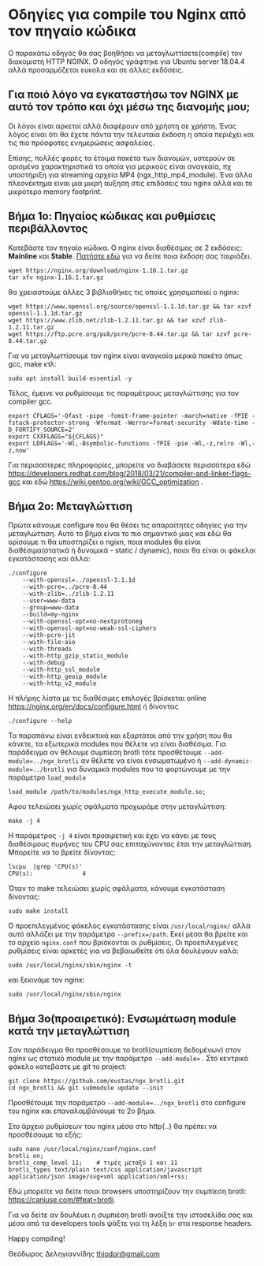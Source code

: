 # Οδηγίες για compile του Nginx από τον πηγαίο κώδικα #
Ο παρακάτω οδηγός θα σας βοηθήσει να μεταγλωττίσετε(compile) τον διακομιστή HTTP
NGINX. Ο οδηγός γράφτηκε για Ubuntu server 18.04.4 αλλά προσαρμόζεται ευκολα και σε άλλες εκδόσεις.

## Για ποιό λόγο να εγκαταστήσω τον NGINX με αυτό τον τρόπο και όχι μέσω της διανομής μου; ##
Οι λόγοι είναι αρκετοί αλλά διαφέρουν από χρήστη σε χρήστη. Ένας λόγος 
είναι ότι θα έχετε πάντα την τελευταία έκδοση η οποία περιέχει και τις πιο πρόσφατες ενημερώσεις
ασφαλείας.

Επίσης, πολλές φορές τα έτοιμα πακέτα των διανομών, υστερούν σε ορισμένα χαρακτηριστικά τα οποία για μερικούς είναι αναγκαία, πχ υποστήριξη για streaming αρχεία MP4 (ngx_http_mp4_module). Ένα άλλο πλεονέκτημα είναι μια μικρή αυξηση στις επιδόσεις του nginx αλλά και το μικρότερο memory footprint.

## Βήμα 1ο: Πηγαίος κώδικας και ρυθμίσεις περιβάλλοντος ##
Κατεβάστε τον πηγαίο κώδικα. Ο nginx είναι διαθέσιμος σε 2 εκδόσεις: **Mainline** και **Stable**. [Πατήστε εδώ](https://www.nginx.com/blog/nginx-1-6-1-7-released) για να δείτε ποια έκδοση σας ταιριάζει.

    wget https://nginx.org/download/nginx-1.16.1.tar.gz
    tar xfv nginx-1.16.1.tar.gz
θα χρειαστούμε άλλες 3 βιβλιοθήκες τις οποίες χρησιμοποιεί ο nginx:  

    wget https://www.openssl.org/source/openssl-1.1.1d.tar.gz && tar xzvf openssl-1.1.1d.tar.gz  
    wget https://www.zlib.net/zlib-1.2.11.tar.gz && tar xzvf zlib-1.2.11.tar.gz  
    wget https://ftp.pcre.org/pub/pcre/pcre-8.44.tar.gz && tar xzvf pcre-8.44.tar.gz  

Για να μεταγλωττίσουμε τον nginx είναι αναγκαία μερικά πακέτα όπως gcc, make κτλ:

    sudo apt install build-essential -y

Τέλος, έμεινε να ρυθμίσουμε τις παραμέτρους μεταγλώττισης για τον compiler gcc.

    export CFLAGS='-Ofast -pipe -fomit-frame-pointer -march=native -fPIE -fstack-protector-strong -Wformat -Werror=format-security -Wdate-time -D_FORTIFY_SOURCE=2'  
    export CXXFLAGS="${CFLAGS}"
    export LDFLAGS='-Wl,-Bsymbolic-functions -fPIE -pie -Wl,-z,relro -Wl,-z,now'

Για περισσότερες πληροφορίες, μπορείτε να διαβάσετε περισσότερα εδώ https://developers.redhat.com/blog/2018/03/21/compiler-and-linker-flags-gcc και εδώ https://wiki.gentoo.org/wiki/GCC_optimization .  

## Βήμα 2ο: Μεταγλώττιση ##
Πρώτα κάνουμε configure που θα θέσει τις απαραίτητες οδηγίες για την μεταγλώττιση. Αυτό το βήμα είναι το πιο σημαντικό
μιας και εδώ θα ορίσουμε τι θα υποστηρίζει ο ngixn, ποια modules θα είναι διαθέσιμα(στατικά ή δυναμικά - static / dynamic),
ποιοι θα είναι οι φάκελοι εγκατάστασης και άλλα:

    ./configure 
        --with-openssl=../openssl-1.1.1d 
        --with-pcre=../pcre-8.44 
        --with-zlib=../zlib-1.2.11 
        --user=www-data 
        --group=www-data 
        --build=my-nginx 
        --with-openssl-opt=no-nextprotoneg 
        --with-openssl-opt=no-weak-ssl-ciphers 
        --with-pcre-jit 
        --with-file-aio  
        --with-threads 
        --with-http_gzip_static_module 
        --with-debug 
        --with-http_ssl_module 
        --with-http_geoip_module 
        --with-http_v2_module

Η πλήρης λίστα με τις διαθέσιμες επιλογές βρίσκεται online https://nginx.org/en/docs/configure.html ή δίνοντας 

    ./configure --help

Τα παραπάνω είναι ενδεικτικά και εξαρτάται από την χρήση που θα κάνετε, τα εξωτερικά modules που θέλετε να είναι διαθέσιμα.
Για παράδειγμα αν θέλουμε συμπίεση brotli τότε προσθέτουμε ``--add-module=../ngx_brotli`` αν θέλετε να είναι ενσωματωμένο ή ``--add-dynamic-module=../brotli`` για δυναμικά modules που τα φορτώνουμε με την παράμετρο ``load_module``

    load_module /path/to/modules/ngx_http_execute_module.so;

Αφου τελειώσει χωρίς σφάλματα προχωράμε στην μεταγλώττιση:

    make -j 4
Η παράμετρος ``-j 4`` είναι προαιρετική και έχει να κάνει με τους διαθέσιμους πυρήνες του CPU σας επιταχύνοντας έτσι την μεταγλώττιση. Μπορείτε να το βρείτε δίνοντας:
    
    lscpu  |grep 'CPU(s)'
    CPU(s):              4

Όταν το make τελειώσει χωρίς σφάλματα, κάνουμε εγκατάσταση δίνοντας:

    sudo make install

Ο προεπιλεγμένος φάκελος εγκατάστασης είναι ``/usr/local/nginx/`` αλλά αυτό αλλάζει με την παράμετρο ``--prefix=/path``.
Εκεί μέσα θα βρείτε και το αρχείο ``nginx.conf`` που βρίσκονται οι ρυθμίσεις. Οι προεπιλεγμένες ρυθμίσεις είναι αρκετές 
για να βεβαιωθείτε ότι όλα δουλέυουν καλά:

    sudo /usr/local/nginx/sbin/nginx -t

και ξεκινάμε τον nginx:

    sudo /usr/local/nginx/sbin/nginx

## Βήμα 3ο(προαιρετικό): Ενσωμάτωση module κατά την μεταγλώττιση

Σαν παράδειγμα θα προσθέσουμε το brotli(συμπίεση δεδομένων) στον nginx ως στατικό module με την παράμετρο ``--add-module=`` . Στο κεντρικό φάκελο κατεβάστε με git το project:

    git clone https://github.com/eustas/ngx_brotli.git
    cd ngx_brotli && git submodule update --init

Προσθέτουμε την παράμετρο ``--add-module=../ngx_brotli`` στο configure του nginx και επαναλαμβάνουμε το 2ο βήμα.

Στο άρχειο ρυθμίσεων του nginx μέσα στο http{..} θα πρέπει να προσθέσουμε τα εξής:

    sudo nano /usr/local/nginx/conf/nginx.conf
    brotli on;
    brotli_comp_level 11;    # τιμές μεταξύ 1 και 11
    brotli_types text/plain text/css application/javascript application/json image/svg+xml application/xml+rss;

Εδώ μπορείτε να δείτε ποιοι browsers υποστηρίζουν την συμπίεση brotli: https://caniuse.com/#feat=brotli.

Για να δείτε αν δουλέυει η συμπιέση brotli ανοίξτε την ιστοσελίδα σας και μέσα από τα developers tools ψάξτε για τη λέξη ``br`` στα
response headers.

Happy compiling!

Θεόδωρος Δεληγιαννίδης
thiodor@gmail.com